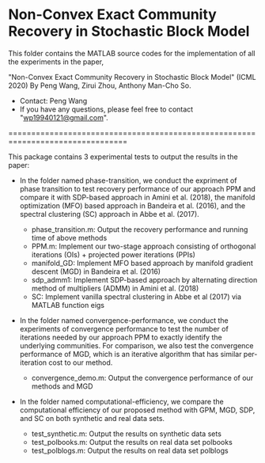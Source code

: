 # Non-Convex Exact Community Recovery in Stochastic Block Model

This folder contains the MATLAB source codes for the implementation of all the experiments in the paper,

"Non-Convex Exact Community Recovery in Stochastic Block Model" (ICML 2020)
By Peng Wang, Zirui Zhou, Anthony Man-Cho So.

* Contact: Peng Wang
* If you have any questions, please feel free to contact "wp19940121@gmail.com".

================================================================================

This package contains 3 experimental tests to output the results in the paper:

* In the folder named phase-transition, we conduct the expriment of phase transition to test recovery performance of our approach PPM and compare it with SDP-based approach in Amini et al. (2018), the manifold optimization (MFO) based approach in Bandeira et al. (2016), and the spectral clustering (SC) approach in Abbe et al. (2017).
  - phase_transition.m: Output the recovery performance and running time of above methods
  - PPM.m: Implement our two-stage approach consisting of orthogonal iterations (OIs) + projected power iterations (PPIs)
  - manifold_GD: Implement MFO based approach by manifold gradient descent (MGD) in Bandeira et al. (2016)
  - sdp_admm1: Implement SDP-based approach by alternating direction method of multipliers (ADMM) in Amini et al. (2018)
  - SC: Implement vanilla spectral clustering in Abbe et al (2017) via MATLAB function eigs

* In the folder named convergence-performance, we conduct the experiments of convergence performance to test the number of iterations needed by our approach
PPM to exactly identify the underlying communities. For comparison, we also test the convergence performance of MGD, which is an iterative algorithm that has similar per-iteration
cost to our method.
  - convergence_demo.m: Output the convergence performance of our methods and MGD

* In the folder named computational-efficiency, we compare the computational efficiency of our proposed method with GPM, MGD, SDP, and SC on both synthetic and real data sets. 
  - test_synthetic.m: Output the results on synthetic data sets
  - test_polbooks.m: Output the results on real data set polbooks
  - test_polblogs.m: Output the results on real data set polblogs
